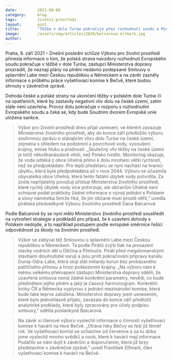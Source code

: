 ```yaml
---
date:         2021-09-08
category:     blog
tags:         životní-prostředí
layout:       post
title:        "Těžba v dole Turów pokračuje přes rozhodnutí soudu a Ministerstvo dopravy nezná podmínky plnění smlouvy o Labi, zaznělo na poslední schůzi Výboru pro životní prostředí. Piráti žádají vysvětlení"
image:        /assets/img/articles/2020/balcarova-elfmark.jpg
author:       
---
```


 

Praha, 8. září 2021 – Dnešní poslední schůze Výboru pro životní prostředí přinesla informace o tom, že polská strana navzdory rozhodnutí Evropského soudu pokračuje v těžbě v dole Turów, zástupci Ministerstva dopravy prozradili, že neznají plány na plnění nedávno podepsané Smlouvy o splavnění Labe mezi Českou republikou a Německem a na závěr zazněly informace o průběhu práce vyšetřovací komise k Bečvě, které budou shrnuty v závěrečné zprávě. 

Dohoda české a polské strany na ukončení těžby v polském dole Turów či na opatřeních, které by zastavily negativní vliv dolu na české území, zatím stále není uzavřena. Provoz dolu pokračuje v rozporu s rozhodnutím Evropského soudu a čeká se, kdy bude Soudním dvorem Evropské unie uložena sankce. 

> Výbor pro životní prostředí dnes přijal usnesení, ve kterém zavazuje Ministerstvo životního prostředí, aby do konce září předložilo výboru souhrnnou zprávu o stávajícím vlivu dolu Turów na české území, zejména s ohledem na podzemní a povrchové vody, vysoušení krajiny, emise hluku a prašnosti. „Skutečný vliv těžby na české území je totiž několikanásobně větší, než Polsko tvrdilo. Monitoring ukazuje, že voda odtéká z obce Uhelná přímo k dolu mnohem větší rychlostí, než se předpokládalo. Pro lepší představu se nyní nachází na hranici úbytku, která byla předpokládána až v roce 2044. Výboru se účastnila obyvatelka obce Uhelná, která tento fatální úbytek vody potvrdila. Za zcela nepřijatelný považuji přístup Ministerstva životního prostředí, které rychlý úbytek vody sice potvrzuje, ale občanům Uhelné není schopné podat prakticky žádné informace o vývoji jednání s Polskem a slovy náměstka Smrže říká, že jim občané musí prostě věřit,” uvedla pirátská předsedkyně Výboru životního prostředí Dana Balcarová

Podle Balcarové by se nyní mělo Ministerstvo životního prostředí soustředit na vytvoření strategie a podkladů pro případ, že k uzavření dohody s Polskem nedojde, a to například postupem podle evropské směrnice řešící odpovědnost za škody na životním prostředí.

> Výbor se zabýval též Smlouvou o splavnění Labe mezi Českou republikou a Německem. Ta podle Pirátů zvýší tlak na prosazení stavby vodních děl u Děčína a Přelouče. Piráti před megalomanskými stavbami dlouhodobě varují a jsou proti pokračování přípravy kanálu Dunaj-Odra-Labe, která stojí stát miliardy korun bez prokázaného patřičného přínosu a hrozí poškozením krajiny. „Na výboru nám k mému velkému překvapení zástupci Ministerstva dopravy sdělili, že uzavřená smlouva nemá žádné konkrétní parametry, nevědí, co bude předmětem jejího plnění a jaký je časový harmonogram. Konkrétní kroky ČR a Německa vyplynou z jednání mezinárodní komise, která bude také teprve založena. Ministerstvo dopravy jsem usnesením, které bylo jednohlasně přijato, zavázala do konce září předložit analytické podklady, které byly zpracovány pro účely podpisu smlouvy,” sdělila poslankyně Balcarová.

> Na závěr si členové výboru vyslechli informace o činnosti vyšetřovací komise k havárii na řece Bečvě. „Otrava řeky Bečvy se řeší již téměř rok. Ve vyšetřovací komisi se scházíme od července a za tu dobu jsme vyslechli mnoho svědků a osob, které k havárii mají informace. Podařilo se nám dojít k závěrům a doporučením, která již brzy představíme v závěrečné zprávě,” uvedl František Elfmark, člen vyšetřovací komise k havárii na Bečvě.

 

